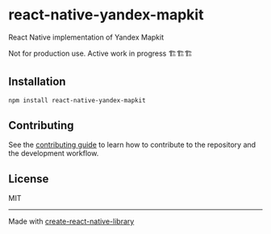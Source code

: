 # react-native-yandex-mapkit

React Native implementation of Yandex Mapkit

Not for production use. Active work in progress 🏗🏗🏗

## Installation

```sh
npm install react-native-yandex-mapkit
```

## Contributing

See the [contributing guide](CONTRIBUTING.md) to learn how to contribute to the repository and the development workflow.

## License

MIT

---

Made with [create-react-native-library](https://github.com/callstack/react-native-builder-bob)
